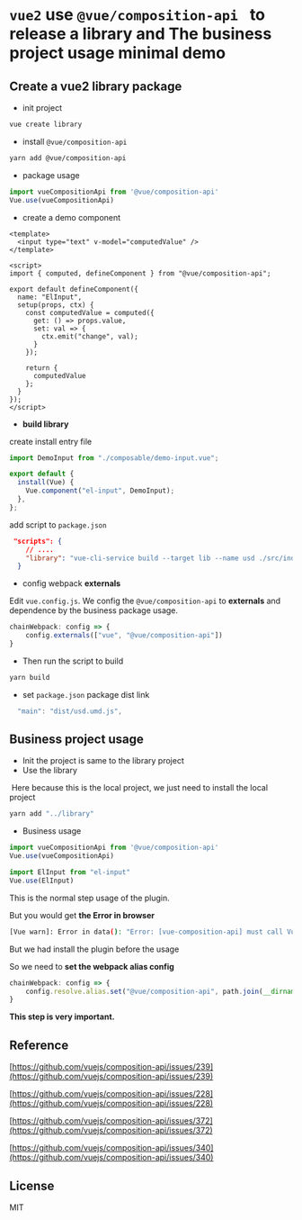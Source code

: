 # `vue2` use `@vue/composition-api `  to release a library and The business project usage minimal demo 



## Create a vue2 library package



- init project

```bash
vue create library
```



- install `@vue/composition-api`

```bash
yarn add @vue/composition-api
```



- package usage

```js
import vueCompositionApi from '@vue/composition-api'
Vue.use(vueCompositionApi)
```



- create a demo component

```vue
<template>
  <input type="text" v-model="computedValue" />
</template>

<script>
import { computed, defineComponent } from "@vue/composition-api";

export default defineComponent({
  name: "ElInput",
  setup(props, ctx) {
    const computedValue = computed({
      get: () => props.value,
      set: val => {
        ctx.emit("change", val);
      }
    });

    return {
      computedValue
    };
  }
});
</script>
```



- **build library**

create install entry file

```js
import DemoInput from "./composable/demo-input.vue";

export default {
  install(Vue) {
    Vue.component("el-input", DemoInput);
  },
};
```



add script to `package.json` 

```json
 "scripts": {
	// ....
    "library": "vue-cli-service build --target lib --name usd ./src/index.js"
  }
```



- config webpack **externals**

Edit `vue.config.js`.  We config the `@vue/composition-api` to **externals**  and  dependence by the business package usage.

```js
chainWebpack: config => {
    config.externals(["vue", "@vue/composition-api"])
}
```



- Then run the script to build

```bash
yarn build
```



- set `package.json` package dist link

```js
  "main": "dist/usd.umd.js",
```



## Business project usage



- Init the project is same to the library project
- Use the library

​	Here because this is the local project, we just need to install the local project

```bash
yarn add "../library"
```

 

- Business usage

```js
import vueCompositionApi from '@vue/composition-api'
Vue.use(vueCompositionApi)

import ElInput from "el-input"
Vue.use(ElInput)
```



This is the normal step usage of the plugin.

But you would get **the Error in browser**

```bash
[Vue warn]: Error in data(): "Error: [vue-composition-api] must call Vue.use(plugin) before using any function.
```



But we had install the plugin before the usage



So we need to **set the webpack alias config**

```js
chainWebpack: config => {
    config.resolve.alias.set("@vue/composition-api", path.join(__dirname, "./node_modules/@vue/composition-api/dist/vue-composition-api.esm.js"))
}
```

**This step is very important.**





## Reference



[https://github.com/vuejs/composition-api/issues/239](https://github.com/vuejs/composition-api/issues/239)

[https://github.com/vuejs/composition-api/issues/228](https://github.com/vuejs/composition-api/issues/228)

[https://github.com/vuejs/composition-api/issues/372](https://github.com/vuejs/composition-api/issues/372)

[https://github.com/vuejs/composition-api/issues/340](https://github.com/vuejs/composition-api/issues/340)



## License

MIT
